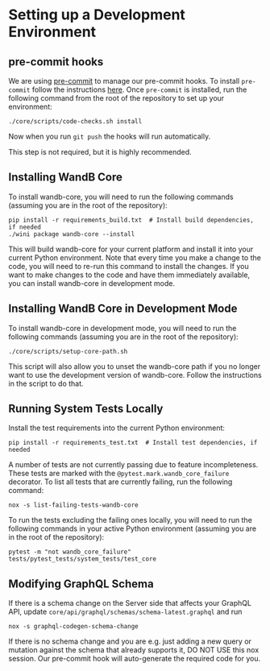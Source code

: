 # Setting up a Development Environment

## pre-commit hooks
We are using [pre-commit](https://pre-commit.com/) to manage our pre-commit hooks.  To install `pre-commit` follow
the instructions [here](https://pre-commit.com/#install). Once `pre-commit` is installed, run the following command
from the root of the repository to set up your environment:
```shell
./core/scripts/code-checks.sh install
```
Now when you run `git push` the hooks will run automatically.

This step is not required, but it is highly recommended.

## Installing WandB Core
To install wandb-core, you will need to run the following commands (assuming you are in the
root of the repository):
```shell
pip install -r requirements_build.txt  # Install build dependencies, if needed
./wini package wandb-core --install
```
This will build wandb-core for your current platform and install it into your current Python environment.
Note that every time you make a change to the code, you will need to re-run this command to install
the changes. If you want to make changes to the code and have them immediately available,
you can install wandb-core in development mode.

## Installing WandB Core in Development Mode
To install wandb-core in development mode, you will need to run the following commands
(assuming you are in the root of the repository):
```shell
./core/scripts/setup-core-path.sh
```
This script will also allow you to unset the wandb-core path if you no longer want to use
the development version of wandb-core. Follow the instructions in the script to do that.

## Running System Tests Locally
Install the test requirements into the current Python environment:
```shell
pip install -r requirements_test.txt  # Install test dependencies, if needed
```

A number of tests are not currently passing due to feature incompleteness.
These tests are marked with the `@pytest.mark.wandb_core_failure` decorator.
To list all tests that are currently failing, run the following command:
```shell
nox -s list-failing-tests-wandb-core
```

To run the tests excluding the failing ones locally, you will need to run the following
commands in your active Python environment (assuming you are in the root of the repository):
```shell
pytest -m "not wandb_core_failure" tests/pytest_tests/system_tests/test_core
```

## Modifying GraphQL Schema
If there is a schema change on the Server side that affects your GraphQL API,
update `core/api/graphql/schemas/schema-latest.graphql` and run

```shell
nox -s graphql-codegen-schema-change
```

If there is no schema change and you are e.g. just adding a new query or mutation
against the schema that already supports it, DO NOT USE this nox session.
Our pre-commit hook will auto-generate the required code for you.
